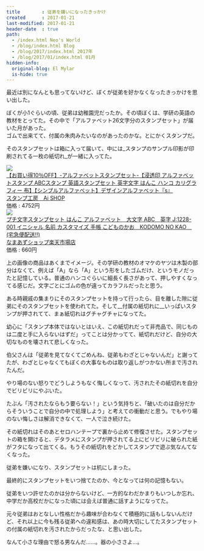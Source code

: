 ```yaml
---
title        : 従弟を嫌いになったきっかけ 
created      : 2017-01-21
last-modified: 2017-01-21
header-date  : true
path:
  - /index.html Neo's World
  - /blog/index.html Blog
  - /blog/2017/index.html 2017年
  - /blog/2017/01/index.html 01月
hidden-info:
  original-blog: El Mylar
  is-hide: true
---
```


最近は別になんとも思ってないけど、ぼくが従弟を好かなくなったきっかけを思い出した。

ぼくが小1ぐらいの頃、従弟は幼稚園児だったか。その頃ぼくは、学研の英語の教材をとってた。その中で「アルファベット26文字分のスタンプセット」が届いた月があった。  
ゴムで出来てて、付属の朱肉みたいなのがあったのかな。とにかくスタンプだ。

そのスタンプセットは箱に入って届いて、中には_スタンプのサンプル印影が印刷されてる一枚の紙切れ_が一緒に入ってた。

<div class="ad-rakuten">
  <div class="ad-rakuten-image">
    <a href="https://hb.afl.rakuten.co.jp/hgc/g00r1uf2.waxyc52f.g00r1uf2.waxydb18/?pc=https%3A%2F%2Fitem.rakuten.co.jp%2Fstamp-studio-ai%2Fka-02%2F&amp;m=http%3A%2F%2Fm.rakuten.co.jp%2Fstamp-studio-ai%2Fi%2F10002155%2F">
      <img src="https://thumbnail.image.rakuten.co.jp/@0_gold/stamp-studio-ai/gazou/KA/KA-02wm.jpg?_ex=128x128">
    </a>
  </div>
  <div class="ad-rakuten-info">
    <div class="ad-rakuten-title">
      <a href="https://hb.afl.rakuten.co.jp/hgc/g00r1uf2.waxyc52f.g00r1uf2.waxydb18/?pc=https%3A%2F%2Fitem.rakuten.co.jp%2Fstamp-studio-ai%2Fka-02%2F&amp;m=http%3A%2F%2Fm.rakuten.co.jp%2Fstamp-studio-ai%2Fi%2F10002155%2F">【お買い得10％OFF】-アルファベットスタンプセット-【浸透印 アルファベットスタンプ ABCスタンプ 英語スタンプセット 英字文字 はんこ ハンコ カリグラフィー 布】【シンプルアルファベット】デザインアルファベット『s』</a>
    </div>
    <div class="ad-rakuten-shop">
      <a href="https://hb.afl.rakuten.co.jp/hgc/g00r1uf2.waxyc52f.g00r1uf2.waxydb18/?pc=https%3A%2F%2Fwww.rakuten.co.jp%2Fstamp-studio-ai%2F&amp;m=http%3A%2F%2Fm.rakuten.co.jp%2Fstamp-studio-ai%2F">スタンプ工房　Ai SHOP</a>
    </div>
    <div class="ad-rakuten-price">価格 : 4752円</div>
  </div>
</div>

<div class="ad-rakuten">
  <div class="ad-rakuten-image">
    <a href="https://hb.afl.rakuten.co.jp/hgc/g00r8zx2.waxyc9cc.g00r8zx2.waxyd23f/?pc=https%3A%2F%2Fitem.rakuten.co.jp%2Fnamazushop%2F10002529%2F&amp;m=http%3A%2F%2Fm.rakuten.co.jp%2Fnamazushop%2Fi%2F10002529%2F">
      <img src="https://thumbnail.image.rakuten.co.jp/@0_mall/namazushop/cabinet/04701794/05114970/imgrc0070005431.jpg?_ex=128x128">
    </a>
  </div>
  <div class="ad-rakuten-info">
    <div class="ad-rakuten-title">
      <a href="https://hb.afl.rakuten.co.jp/hgc/g00r8zx2.waxyc9cc.g00r8zx2.waxyd23f/?pc=https%3A%2F%2Fitem.rakuten.co.jp%2Fnamazushop%2F10002529%2F&amp;m=http%3A%2F%2Fm.rakuten.co.jp%2Fnamazushop%2Fi%2F10002529%2F">プチ文字スタンプセット はんこ アルファベット　大文字 ABC　英字 J:1228-001 イニシャル 名前 カスタマイズ 手帳 こどものかお　KODOMO NO KAO　(宅急便配送!!)</a>
    </div>
    <div class="ad-rakuten-shop">
      <a href="https://hb.afl.rakuten.co.jp/hgc/g00r8zx2.waxyc9cc.g00r8zx2.waxyd23f/?pc=https%3A%2F%2Fwww.rakuten.co.jp%2Fnamazushop%2F&amp;m=http%3A%2F%2Fm.rakuten.co.jp%2Fnamazushop%2F">なまあずショップ楽天市場店</a>
    </div>
    <div class="ad-rakuten-price">価格 : 660円</div>
  </div>
</div>

上の画像の商品はあくまでイメージ。その学研の教材のオマケのヤツは木製の部分はなくて、例えば「A」なら「A」という形をしたゴムだけ、というモノだったと記憶している。普通のハンコぐらいに細長く長さがあって、押しやすくなってる感じだ。文字ごとにゴムの色が違ってカラフルだったと思う。

ある時親戚の集まりにそのスタンプセットを持って行ったら、目を離した隙に従弟にそのスタンプセットを使われてた。そして__付属の紙切れに__いっぱいスタンプが押されてて、まぁ紙切れはグチャグチャになってた。

幼心に「スタンプ本体ではないとはいえ、この紙切れだって非売品で、同じものは二度と手に入らないはずだ」ってことは分かってて、紙切れだけど、自分の大切なものを壊されて悲しくなった。

伯父さんは「従弟を見てなくてごめんね、従弟もわざとじゃないんだ」と謝ってたが、わざとじゃなくてもぼくの大事なものは取り返しがつかない所まで汚されたんだ。

やり場のない怒りでどうしようもなく悔しくなって、汚されたその紙切れを自分でビリビリにやぶいた。

たぶん「汚されたならもう要らない！」という気持ちと、「破いたのは自分だからそういうことで自分の中で処理しよう」と考えての衝動だと思う。でもやり場のない悔しさは解消できなくて、一人で泣き続けた。

その紙切れはそのあとセロハンテープで裏から止めて修復させた。スタンプセットの箱を開けると、デタラメにスタンプが押されてる上にビリビリに破られた紙がフタになって出てくる。もうその紙切れをどかしてスタンプで遊ぶ気なんてなくなった。

従弟を嫌いになり、スタンプセットは机にしまった。

最終的にスタンプセットをいつ捨てたのか、今となっては何の記憶もない。

従弟をいつ許せたのかは分からないけど、一方的なわだかまりもいつしか忘れ、中学だか高校だかになった頃には会えば普通に話すようになってた。

元々従弟はおとなしい性格だから趣味が合わなくて積極的に話もしないんだけど、それ以上に今も残る従弟への違和感は、あの時大切にしてたスタンプセットの付属の紙切れを汚されたからだったな、と思い出した。

なんて小さな理由で怒る男なんだ……。器の小ささよ…。
